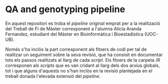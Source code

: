 # QA and genotyping pipeline

En aquest repositori es troba el *pipeline* original emprat per a la realització del Treball de Fi de Màster corresponent a l'alumna Alicia Aranda Fernandez, estudiant del Màster en Bioinformàtica i Bioestadística (UOC-UB). 

Només s'ha inclòs la part corresponent als fitxers de codi per tal de realitzar un seguiment sobre la seva revisió, que ha consisit en documentar tots els passos realitzats al llarg de cada *script*. Els fitxers de la carpeta /R corresponen als *scripts* que es van cridant al llarg dels dos arxius globals, tot i que alguns d'aquests no s'han inclòs en la revisió plantejada en el treball donada l'elevada extensió del *pipeline*. 
